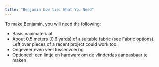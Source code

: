 ```yaml
---
title: "Benjamin bow tie: What You Need"
---
```


To make Benjamin, you will need the following:

- Basis naaimateriaal
- About 0.5 meters (0.6 yards) of a suitable fabric ([see Fabric options](/docs/patterns/benjamin/fabric/)). Left over pieces of a recent project could work too.
- Ongeveer even veel tussenvoering
- Optioneel: een lintje en hardware om de vlinderdas aanpasbaar te maken
